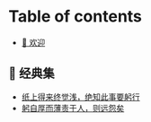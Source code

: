 # Table of contents

* [👋 欢迎](README.md)

## 📖 经典集

* [纸上得来终觉浅，绝知此事要躬行](group-1/page-1.md)
* [躬自厚而薄责于人，则远怨矣](jing-dian-ji/gong-zi-hou-er-bao-ze-yu-ren-ze-yuan-yuan-yi.md)
